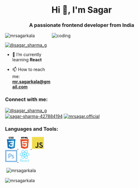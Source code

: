 <h1 align="center">Hi 👋, I'm Sagar</h1>
<h3 align="center">A passionate frontend developer from India</h3>

<img align="right" alt="coding" width="350" height="250" src="https://camo.githubusercontent.com/5ddf73ad3a205111cf8c686f687fc216c2946a75005718c8da5b837ad9de78c9/68747470733a2f2f7468756d62732e6766796361742e636f6d2f4576696c4e657874446576696c666973682d736d616c6c2e676966">

<p align="left"> <img src="https://komarev.com/ghpvc/?username=mrsagarkala&label=Profile%20views&color=0e75b6&style=flat" alt="mrsagarkala" /> </p>

<p align="left"> <a href="https://twitter.com/@sagar_sharma_g" target="blank"><img src="https://img.shields.io/twitter/follow/@sagar_sharma_g?logo=twitter&style=for-the-badge" alt="@sagar_sharma_g" /></a> </p>

- 🌱 I’m currently learning **React**

- 📫 How to reach me: **mr.sagarkala@gmail.com**

<h3 align="left">Connect with me:</h3>
<p align="left">
<a href="https://twitter.com/@sagar_sharma_g" target="blank"><img align="center" src="https://raw.githubusercontent.com/rahuldkjain/github-profile-readme-generator/master/src/images/icons/Social/twitter.svg" alt="@sagar_sharma_g" height="30" width="40" /></a>
<a href="https://linkedin.com/in/sagar-sharma-427884194" target="blank"><img align="center" src="https://raw.githubusercontent.com/rahuldkjain/github-profile-readme-generator/master/src/images/icons/Social/linked-in-alt.svg" alt="sagar-sharma-427884194" height="30" width="40" /></a>
<a href="https://instagram.com/mrsagar.official" target="blank"><img align="center" src="https://raw.githubusercontent.com/rahuldkjain/github-profile-readme-generator/master/src/images/icons/Social/instagram.svg" alt="mrsagar.official" height="30" width="40" /></a>
</p>

<h3 align="left">Languages and Tools:</h3>
<p align="left"> 
  
 <a href="https://www.w3schools.com/css/" target="_blank" rel="noreferrer"> <img src="https://raw.githubusercontent.com/devicons/devicon/master/icons/css3/css3-original-wordmark.svg" alt="css3" width="40" height="40"/> </a> 
  <a href="https://www.w3.org/html/" target="_blank" rel="noreferrer"> <img src="https://raw.githubusercontent.com/devicons/devicon/master/icons/html5/html5-original-wordmark.svg" alt="html5" width="40" height="40"/> </a>
  <a href="https://developer.mozilla.org/en-US/docs/Web/JavaScript" target="_blank" rel="noreferrer"> <img src="https://raw.githubusercontent.com/devicons/devicon/master/icons/javascript/javascript-original.svg" alt="javascript" width="40" height="40"/>
  </a>   
  <a href="https://www.photoshop.com/en" target="_blank" rel="noreferrer"> <img src="https://raw.githubusercontent.com/devicons/devicon/master/icons/photoshop/photoshop-line.svg" alt="photoshop" width="40" height="40"/> </a> 
  <a href="https://reactjs.org/" target="_blank" rel="noreferrer"> <img src="https://raw.githubusercontent.com/devicons/devicon/master/icons/react/react-original-wordmark.svg" alt="react" width="40" height="40"/> </a> 
  
  </p>



<p>&nbsp;<img align="center" src="https://github-readme-stats.vercel.app/api?username=mrsagarkala&show_icons=true&locale=en" alt="mrsagarkala" /></p>

<p><img align="center" src="https://github-readme-streak-stats.herokuapp.com/?user=mrsagarkala" alt="mrsagarkala" /></p>
